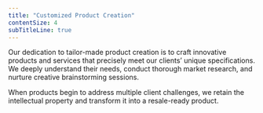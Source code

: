 ```yaml
---
title: "Customized Product Creation"
contentSize: 4
subTitleLine: true
---
```


Our dedication to tailor-made product creation is to craft innovative products and 
services that precisely meet our clients’ unique specifications. We deeply understand 
their needs, conduct thorough market research, and nurture creative brainstorming 
sessions. 


When products begin to address multiple client challenges, we retain the 
intellectual property and transform it into a resale-ready product.

